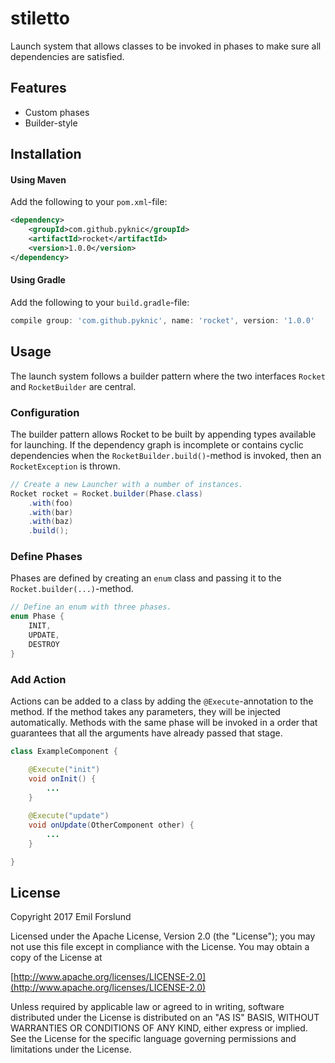 # stiletto
Launch system that allows classes to be invoked in phases to make sure all dependencies are satisfied.

## Features
* Custom phases
* Builder-style

## Installation

#### Using Maven
Add the following to your `pom.xml`-file:

```xml
<dependency>
    <groupId>com.github.pyknic</groupId>
    <artifactId>rocket</artifactId>
    <version>1.0.0</version>
</dependency>
```

#### Using Gradle
Add the following to your `build.gradle`-file:
```gradle
compile group: 'com.github.pyknic', name: 'rocket', version: '1.0.0'
```

## Usage
The launch system follows a builder pattern where the two interfaces `Rocket` and `RocketBuilder` are central.

### Configuration
The builder pattern allows Rocket to be built by appending types available for launching. If the dependency graph is incomplete or contains cyclic dependencies when the `RocketBuilder.build()`-method is invoked, then an `RocketException` is thrown.

```java
// Create a new Launcher with a number of instances.
Rocket rocket = Rocket.builder(Phase.class)
    .with(foo)
    .with(bar)
    .with(baz)
    .build();
```

### Define Phases
Phases are defined by creating an `enum` class and passing it to the `Rocket.builder(...)`-method.

```java
// Define an enum with three phases.
enum Phase {
    INIT,
    UPDATE,
    DESTROY
}
```

### Add Action
Actions can be added to a class by adding the `@Execute`-annotation to the method. If the method takes any parameters, they will be injected automatically. Methods with the same phase will be invoked in a order that guarantees that all the arguments have already passed that stage.

```java
class ExampleComponent {

    @Execute("init")
    void onInit() {
        ...
    }
    
    @Execute("update")
    void onUpdate(OtherComponent other) {
        ...
    }

}
```

## License
Copyright 2017 Emil Forslund

Licensed under the Apache License, Version 2.0 (the "License");
you may not use this file except in compliance with the License.
You may obtain a copy of the License at

[http://www.apache.org/licenses/LICENSE-2.0](http://www.apache.org/licenses/LICENSE-2.0)

Unless required by applicable law or agreed to in writing, software
distributed under the License is distributed on an "AS IS" BASIS,
WITHOUT WARRANTIES OR CONDITIONS OF ANY KIND, either express or implied.
See the License for the specific language governing permissions and
limitations under the License.
